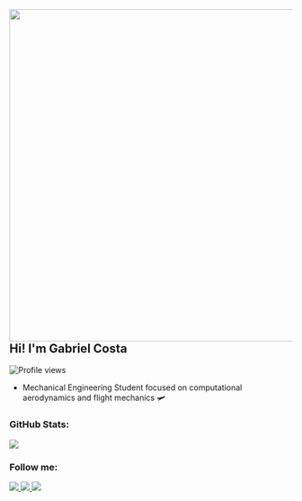 

<img align="right" height="590em" src="https://raw.githubusercontent.com/gist/gbrielcsta/85e8e724c5f63ae4f6dbba32e17fa6d7/raw/d17511a51d88397583378591b3c2651fcf229cf5/githubcard.svg"/>
<h2 align="left">Hi! I'm Gabriel Costa</h2>
<p align="left"> <img src="https://komarev.com/ghpvc/?username=gbrielcsta&color=yellow" alt="Profile views" /> </p>

- Mechanical Engineering Student focused on computational aerodynamics and flight mechanics 🛩️

<h3>GitHub Stats:</h3> 

<a href="https://github.com/gbrielcsta">
  <img align="center" src="https://github-readme-stats.vercel.app/api/top-langs/?username=gbrielcsta&layout=normal" />
</a>


<h3>Follow me:</h3> 

<div align="left">
  <a href="https://www.instagram.com/gbrielcsta/" alt="Instagram">
    <img src="https://img.shields.io/badge/-Instagram-blue?style=for-the-badge&logo=Instagram&logoColor=FFF"/>
  </a>
  
  <a href="https://www.linkedin.com/in/gbrielcsta" alt="Linkedin">
    <img src="https://img.shields.io/badge/-Linkedin-blue?style=for-the-badge&logo=Linkedin&logoColor=FFF"/>
  </a>

  <a href="https://www.twitch.tv/gbrielcsta/" alt="Instagram">
    <img src="https://img.shields.io/badge/-Twitch-blue?style=for-the-badge&logo=Twitch&logoColor=FFF"/>
  </a>
</div>
